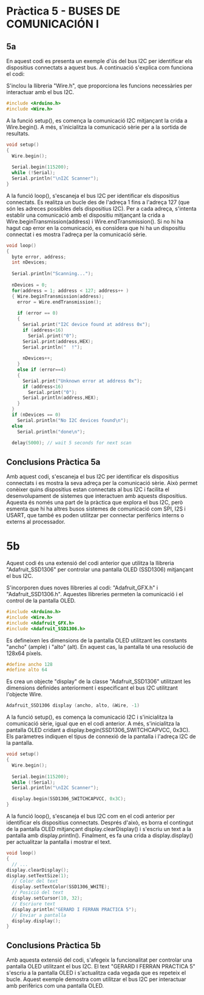 # Pràctica 5 - BUSES DE COMUNICACIÓN I

## 5a

En aquest codi es presenta un exemple d'ús del bus I2C per identificar els dispositius connectats a aquest bus. A continuació s'explica com funciona el codi:

S'inclou la llibreria "Wire.h", que proporciona les funcions necessàries per interactuar amb el bus I2C.
```cpp
#include <Arduino.h>
#include <Wire.h>
``` 
A la funció setup(), es comença la comunicació I2C mitjançant la crida a Wire.begin(). A més, s'inicialitza la comunicació sèrie per a la sortida de resultats.
```cpp 
void setup()
{
  Wire.begin();
 
  Serial.begin(115200);
  while (!Serial);
  Serial.println("\nI2C Scanner");
}
```

A la funció loop(), s'escaneja el bus I2C per identificar els dispositius connectats. Es realitza un bucle des de l'adreça 1 fins a l'adreça 127 (que són les adreces possibles dels dispositius I2C). Per a cada adreça, s'intenta establir una comunicació amb el dispositiu mitjançant la crida a Wire.beginTransmission(address) i Wire.endTransmission(). Si no hi ha hagut cap error en la comunicació, es considera que hi ha un dispositiu connectat i es mostra l'adreça per la comunicació sèrie.
```cpp
void loop()
{
  byte error, address;
  int nDevices;
 
  Serial.println("Scanning...");
 
  nDevices = 0;
  for(address = 1; address < 127; address++ )
  { Wire.beginTransmission(address);
    error = Wire.endTransmission();
 
    if (error == 0)
    {
      Serial.print("I2C device found at address 0x");
      if (address<16)
        Serial.print("0");
      Serial.print(address,HEX);
      Serial.println("  !");
 
      nDevices++;
    }
    else if (error==4)
    {
      Serial.print("Unknown error at address 0x");
      if (address<16)
        Serial.print("0");
      Serial.println(address,HEX);
    }    
  }
  if (nDevices == 0)
    Serial.println("No I2C devices found\n");
  else
    Serial.println("done\n");
 
  delay(5000); // wait 5 seconds for next scan
  ```
## Conclusions Pràctica 5a

Amb aquest codi, s'escaneja el bus I2C per identificar els dispositius connectats i es mostra la seva adreça per la comunicació sèrie. Això permet conèixer quins dispositius estan connectats al bus I2C i facilita el desenvolupament de sistemes que interactuen amb aquests dispositius. Aquesta és només una part de la pràctica que explora el bus I2C, però esmenta que hi ha altres busos sistemes de comunicació com SPI, I2S i USART, que també es poden utilitzar per connectar perifèrics interns o externs al processador.



# 5b

Aquest codi és una extensió del codi anterior que utilitza la llibreria "Adafruit_SSD1306" per controlar una pantalla OLED (SSD1306) mitjançant el bus I2C.

S'incorporen dues noves llibreries al codi: "Adafruit_GFX.h" i "Adafruit_SSD1306.h". Aquestes llibreries permeten la comunicació i el control de la pantalla OLED.
```cpp
#include <Arduino.h>
#include <Wire.h>
#include <Adafruit_GFX.h>
#include <Adafruit_SSD1306.h>
```

Es defineixen les dimensions de la pantalla OLED utilitzant les constants "ancho" (ample) i "alto" (alt). En aquest cas, la pantalla té una resolució de 128x64 píxels.
```cpp
#define ancho 128
#define alto 64
```

Es crea un objecte "display" de la classe "Adafruit_SSD1306" utilitzant les dimensions definides anteriorment i especificant el bus I2C utilitzant l'objecte Wire.
```cpp
Adafruit_SSD1306 display (ancho, alto, &Wire, -1)
```

A la funció setup(), es comença la comunicació I2C i s'inicialitza la comunicació sèrie, igual que en el codi anterior. A més, s'inicialitza la pantalla OLED cridant a display.begin(SSD1306_SWITCHCAPVCC, 0x3C). Els paràmetres indiquen el tipus de connexió de la pantalla i l'adreça I2C de la pantalla.
```cpp
void setup()
{
  Wire.begin();
 
  Serial.begin(115200);
  while (!Serial); 
  Serial.println("\nI2C Scanner");

  display.begin(SSD1306_SWITCHCAPVCC, 0x3C);
}
```

A la funció loop(), s'escaneja el bus I2C com en el codi anterior per identificar els dispositius connectats. Després d'això, es borra el contingut de la pantalla OLED mitjançant display.clearDisplay() i s'escriu un text a la pantalla amb display.println(). Finalment, es fa una crida a display.display() per actualitzar la pantalla i mostrar el text.
  

```cpp
void loop()
{
  // ...
display.clearDisplay();
display.setTextSize(1);
  // Color del text
  display.setTextColor(SSD1306_WHITE);
  // Posició del text
  display.setCursor(10, 32);
  // Escriure text
  display.println("GERARD I FERRAN PRACTICA 5");
  // Enviar a pantalla
  display.display();
}
```

## Conclusions Pràctica 5b

Amb aquesta extensió del codi, s'afegeix la funcionalitat per controlar una pantalla OLED utilitzant el bus I2C. El text "GERARD I FERRAN PRACTICA 5" s'escriu a la pantalla OLED i s'actualitza cada vegada que es repeteix el bucle. Aquest exemple demostra com utilitzar el bus I2C per interactuar amb perifèrics com una pantalla OLED.

